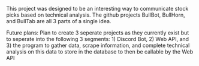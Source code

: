 This project was designed to be an interesting way to communicate stock picks based on technical analysis. The github projects BullBot, BullHorn, and BullTab are all 3 parts of a single idea.

Future plans:
Plan to create 3 seperate projects as they currently exist but to seperate into the following 3 segments: 1) Discord Bot, 2) Web API, and 3) the program to gather data, scrape information, and complete technical analysis on this data to store in the database to then be callable by the Web API
